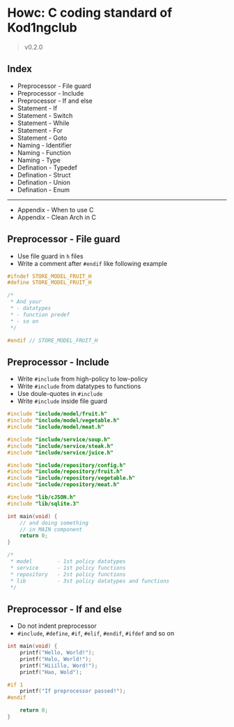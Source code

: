 # Howc: C coding standard of Kod1ngclub

> v0.2.0

## Index

- Preprocessor - File guard
- Preprocessor - Include
- Preprocessor - If and else
- Statement - If
- Statement - Switch
- Statement - While
- Statement - For
- Statement - Goto
- Naming - Identifier
- Naming - Function
- Naming - Type
- Defination - Typedef
- Defination - Struct
- Defination - Union
- Defination - Enum

---

- Appendix - When to use C
- Appendix - Clean Arch in C

## Preprocessor - File guard

- Use file guard in `h` files
- Write a comment after `#endif` like following example

```h
#ifndef STORE_MODEL_FRUIT_H
#define STORE_MODEL_FRUIT_H

/*
 * And your
 * - datatypes
 * - function predef
 * - so on
 */

#endif // STORE_MODEL_FRUIT_H
```

## Preprocessor - Include

- Write `#include` from high-policy to low-policy
- Write `#include` from datatypes to functions
- Use doule-quotes in `#include`
- Write `#include` inside file guard

```c
#include "include/model/fruit.h"
#include "include/model/vegetable.h"
#include "include/model/meat.h"

#include "include/service/soup.h"
#include "include/service/steak.h"
#include "include/service/juice.h"

#include "include/repository/config.h"
#include "include/repository/fruit.h"
#include "include/repository/vegetable.h"
#include "include/repository/meat.h"

#include "lib/cJSON.h"
#include "lib/sqlite.3"

int main(void) {
    // and doing something
    // in MAIN component
    return 0;
}

/*
 * model        - 1st policy datatypes
 * service      - 1st policy functions
 * repository   - 2st policy functions
 * lib          - 3st policy datatypes and functions
 */
```

## Preprocessor - If and else

- Do not indent preprocessor
- `#include`, `#define`, `#if`, `#elif`, `#endif`, `#ifdef` and so on

```c
int main(void) {
    printf("Hello, World!");
    printf("Halo, World!");
    printf("Hiiillo, Word!");
    printf("Hao, Wold");

#if 1
    printf("If preprocessor passed!");
#endif

    return 0;
}
